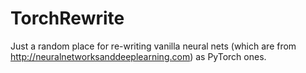 # TorchRewrite

Just a random place for re-writing vanilla neural nets (which are from http://neuralnetworksanddeeplearning.com) as PyTorch ones. 
